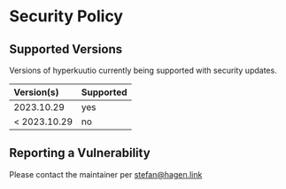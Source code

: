 # Security Policy

## Supported Versions

Versions of hyperkuutio currently being supported with security updates.

| Version(s)   | Supported |
|:-------------|:----------|
| 2023.10.29   | yes       |
| < 2023.10.29 | no        |

## Reporting a Vulnerability

Please contact the maintainer per stefan@hagen.link
